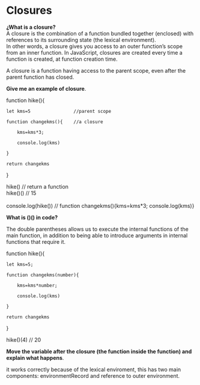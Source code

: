 # Closures

**¿What is a closure?**<br>
A closure is the combination of a function bundled together (enclosed) with references to its surrounding state (the lexical environment).<br>
In other words, a closure gives you access to an outer function’s scope from an inner function. In JavaScript, closures are created every time a function is created, at function creation time.

A closure is a function having access to the parent scope, even after the parent function has closed.

**Give me an example of closure**. 

function hike(){

    let kms=5                //parent scope
    
    function changekms(){    //a closure
    
        kms=kms*3;
        
        console.log(kms)
        
    }
    
    return changekms
    
}

hike()                  // return a function <br>
hike()()               // 15  <br>                                               
console.log(hike())    // function changekms(){kms=kms*3; console.log(kms)}

**What is ()() in code?**

The double parentheses allows us to execute the internal functions of the main function, in addition to being able to introduce arguments in internal functions that require it.

function hike(){

    let kms=5;
    
    function changekms(number){
    
        kms=kms*number;
        
        console.log(kms)
        
    }
    
    return changekms
    
}

hike()(4) // 20

**Move the variable after the closure (the function inside the function) and explain what happens**.

it works correctly because of the lexical enviroment, this has two main components: environmentRecord and reference to outer environment.




